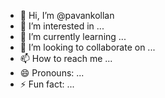 - 👋 Hi, I’m @pavankollan
- 👀 I’m interested in ...
- 🌱 I’m currently learning ...
- 💞️ I’m looking to collaborate on ...
- 📫 How to reach me ...
- 😄 Pronouns: ...
- ⚡ Fun fact: ...

<!---
pavankollan/pavankollan is a ✨ special ✨ repository because its `README.md` (this file) appears on your GitHub profile.
You can click the Preview link to take a look at your changes.
--->
